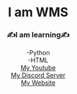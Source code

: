 
<div align = "center">
    <h1>
    I am WMS
    </h1>
    <h3>&#9997;I am learning&#9997;</h3>
    -Python<br/>
    -HTML<br/>
    <a href="https://www.youtube.com/c/WMSGaming1/featured"target="_blank">My Youtube</a><br>
    <a href="https://discord.gg/ZJ63wHDDXB" target="_blank">My Discord Server</a><br>
    <a href="https://wmsgaming.github.io/WMSsite/" target="_blank">My Website</a>
    </div>
